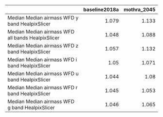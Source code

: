 |                                                   |   baseline2018a |   mothra_2045 |
|:--------------------------------------------------|----------------:|--------------:|
| Median Median airmass WFD y band HealpixSlicer    |           1.079 |         1.133 |
| Median Median airmass WFD all bands HealpixSlicer |           1.048 |         1.088 |
| Median Median airmass WFD z band HealpixSlicer    |           1.057 |         1.132 |
| Median Median airmass WFD i band HealpixSlicer    |           1.05  |         1.071 |
| Median Median airmass WFD u band HealpixSlicer    |           1.044 |         1.08  |
| Median Median airmass WFD r band HealpixSlicer    |           1.045 |         1.053 |
| Median Median airmass WFD g band HealpixSlicer    |           1.046 |         1.065 |

